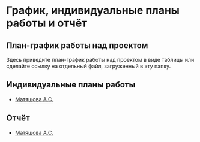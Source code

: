 # График, индивидуальные планы работы и отчёт


## План-график работы над проектом

Здесь приведите план-график работы над проектом в виде таблицы или сделайте ссылку на отдельный файл, загруженный в эту папку.

## Индивидуальные планы работы

- [Матяшова А.С.](matyashova.md)


## Отчёт

- [Матяшова А.С.](matyashova.md)
